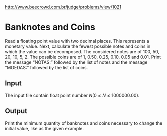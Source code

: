 http://www.beecrowd.com.br/judge/problems/view/1021

# Banknotes and Coins

Read a floating point value with two decimal places. This represents
a monetary value. Next, calculate the fewest possible notes and coins in
which the value can be decomposed. The considered notes are of 100, 50,
20, 10, 5, 2. The possible coins are of 1, 0.50, 0.25, 0.10, 0.05 and
0.01. Print the message “NOTAS:” followed by the list of notes and the
message “MOEDAS:” followed by the list of coins.

## Input

The input file contain float point number $N (0 \leq N \leq 1000000.00$).

## Output

Print the minimum quantity of banknotes and coins necessary to
change the initial value, like as the given example.
